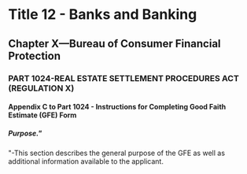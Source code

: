 
# Title 12 - Banks and Banking
## Chapter X—Bureau of Consumer Financial Protection
### PART 1024-REAL ESTATE SETTLEMENT PROCEDURES ACT (REGULATION X)
#### Appendix C to Part 1024 - Instructions for Completing Good Faith Estimate (GFE) Form
##### Purpose."

"-This section describes the general purpose of the GFE as well as additional information available to the applicant.
